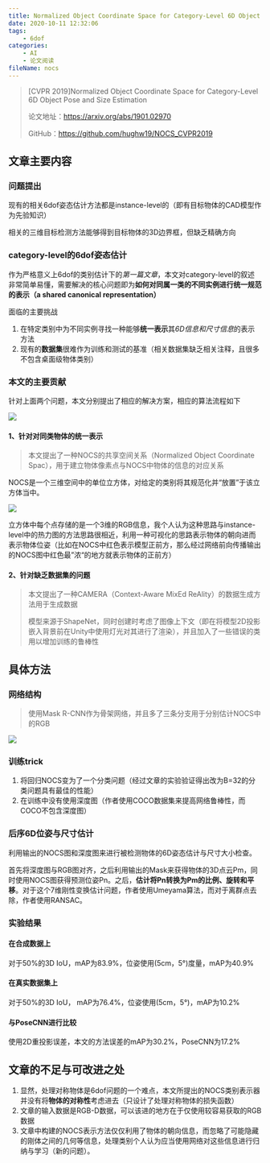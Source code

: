 ```yaml
---
title: Normalized Object Coordinate Space for Category-Level 6D Object Pose and Size Estimation
date: 2020-10-11 12:32:06
tags:
	- 6dof
categories:
	- AI
	- 论文阅读
fileName: nocs
---
```


> [CVPR 2019]Normalized Object Coordinate Space for Category-Level 6D Object Pose and Size Estimation
>
> 论文地址：https://arxiv.org/abs/1901.02970
>
> GitHub：https://github.com/hughw19/NOCS_CVPR2019

## 文章主要内容

### 问题提出

现有的相关6dof姿态估计方法都是instance-level的（即有目标物体的CAD模型作为先验知识）

相关的三维目标检测方法能够得到目标物体的3D边界框，但缺乏精确方向

### category-level的6dof姿态估计

作为严格意义上6dof的类别估计下的*第一篇文章*，本文对category-level的叙述非常简单易懂，需要解决的核心问题即为**如何对同属一类的不同实例进行统一规范的表示（a shared canonical representation）**

面临的主要挑战

1. 在特定类别中为不同实例寻找一种能够**统一表示**其*6D信息和尺寸信息*的表示方法
2. 现有的**数据集**很难作为训练和测试的基准（相关数据集缺乏相关注释，且很多不包含桌面级物体类别）

### 本文的主要贡献

针对上面两个问题，本文分别提出了相应的解决方案，相应的算法流程如下

![](http://cdn.ziyedy.top/NOCS/%E6%B5%81%E7%A8%8B.png)

#### 1、针对对同类物体的统一表示

> 本文提出了一种NOCS的共享空间关系（Normalized Object Coordinate Spac），用于建立物体像素点与NOCS中物体的信息的对应关系

NOCS是一个三维空间中的单位立方体，对给定的类别将其规范化并“放置”于该立方体当中。

![](http://cdn.ziyedy.top/NOCS/NOCS.png)

立方体中每个点存储的是一个3维的RGB信息，我个人认为这种思路与instance-level中的热力图的方法思路很相近，利用一种可视化的思路表示物体的朝向进而表示物体位姿（比如在NOCS中红色表示模型正前方，那么经过网络前向传播输出的NOCS图中红色最”浓“的地方就表示物体的正前方）

#### 2、针对缺乏数据集的问题

> 本文提出了一种CAMERA（Context-Aware MixEd ReAlity）的数据生成方法用于生成数据
>
> 模型来源于ShapeNet，同时创建时考虑了图像上下文（即在将模型2D投影嵌入背景前在Unity中使用灯光对其进行了渲染），并且加入了一些错误的类用以增加训练的鲁棒性



## 具体方法

### 网络结构

> 使用Mask R-CNN作为骨架网络，并且多了三条分支用于分别估计NOCS中的RGB

![](http://cdn.ziyedy.top/NOCS/%E7%BD%91%E7%BB%9C%E7%BB%93%E6%9E%84.png)

### 训练trick

1. 将回归NOCS变为了一个分类问题（经过文章的实验验证得出改为B=32的分类问题具有最佳的性能）
2. 在训练中没有使用深度图（作者使用COCO数据集来提高网络鲁棒性，而COCO不包含深度图）

### 后序6D位姿与尺寸估计

利用输出的NOCS图和深度图来进行被检测物体的6D姿态估计与尺寸大小检查。

首先将深度图与RGB图对齐，之后利用输出的Mask来获得物体的3D点云Pm，同时使用NOCS图获得预测位姿Pn。之后，**估计将Pn转换为Pm的比例、旋转和平移**。对于这个7维刚性变换估计问题，作者使用Umeyama算法，而对于离群点去除，作者使用RANSAC。

### 实验结果

#### 在合成数据上

对于50%的3D IoU，mAP为83.9%，位姿使用(5cm，5°)度量，mAP为40.9%

#### 在真实数据集上

对于50%的3D IoU， mAP为76.4%，位姿使用(5cm，5°)，mAP为10.2%

#### 与PoseCNN进行比较

使用2D重投影误差，本文的方法误差的mAP为30.2%，PoseCNN为17.2%



## 文章的不足与可改进之处

1. 显然，处理对称物体是6dof问题的一个难点，本文所提出的NOCS类别表示器并没有将**物体的对称性**考虑进去（只设计了处理对称物体的损失函数）
2. 文章的输入数据是RGB-D数据，可以该进的地方在于仅使用较容易获取的RGB数据
3. 文章中构建的NOCS表示方法仅仅利用了物体的朝向信息，而忽略了可能隐藏的刚体之间的几何等信息，处理类别个人认为应当使用网络对这些信息进行归纳与学习（新的问题）。